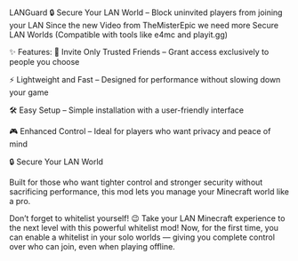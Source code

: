 LANGuard
🔒 Secure Your LAN World – Block uninvited players from joining your LAN
Since the new Video from TheMisterEpic we need more Secure LAN Worlds
(Compatible with tools like e4mc and playit.gg)

✨ Features:
👥 Invite Only Trusted Friends – Grant access exclusively to people you choose

⚡ Lightweight and Fast – Designed for performance without slowing down your game

🛠️ Easy Setup – Simple installation with a user-friendly interface

🎮 Enhanced Control – Ideal for players who want privacy and peace of mind

🔒 Secure Your LAN World

Built for those who want tighter control and stronger security without sacrificing performance, this mod lets you manage your Minecraft world like a pro.

Don’t forget to whitelist yourself! 😉
Take your LAN Minecraft experience to the next level with this powerful whitelist mod! Now, for the first time, you can enable a whitelist in your solo worlds — giving you complete control over who can join, even when playing offline.
